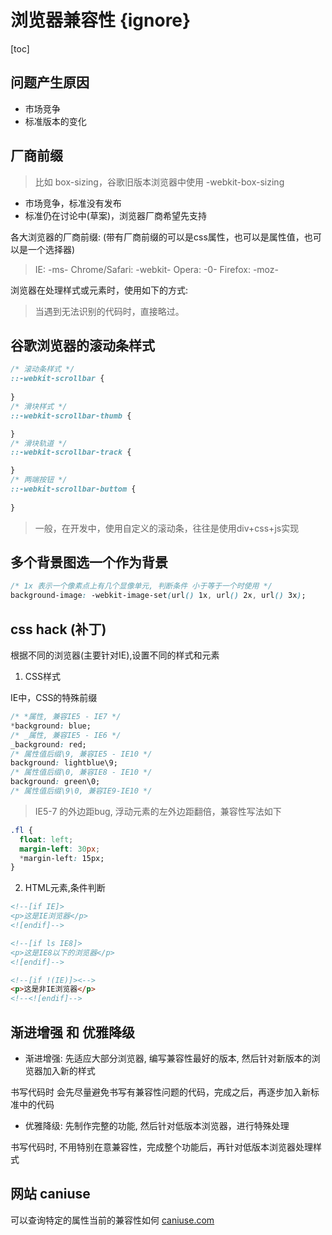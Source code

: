 # 浏览器兼容性 {ignore}

[toc]

## 问题产生原因

- 市场竞争
- 标准版本的变化

## 厂商前缀

> 比如 box-sizing，谷歌旧版本浏览器中使用 -webkit-box-sizing

- 市场竞争，标准没有发布
- 标准仍在讨论中(草案)，浏览器厂商希望先支持

各大浏览器的厂商前缀: (带有厂商前缀的可以是css属性，也可以是属性值，也可以是一个选择器)

> IE: -ms-
> Chrome/Safari: -webkit-
> Opera: -0-
> Firefox: -moz-

浏览器在处理样式或元素时，使用如下的方式:
> 当遇到无法识别的代码时，直接略过。

## 谷歌浏览器的滚动条样式
```css
/* 滚动条样式 */
::-webkit-scrollbar {
  
}
/* 滑块样式 */
::-webkit-scrollbar-thumb {

}
/* 滑块轨道 */
::-webkit-scrollbar-track {

}
/* 两端按钮 */
::-webkit-scrollbar-buttom {
  
}
```

> 一般，在开发中，使用自定义的滚动条，往往是使用div+css+js实现

## 多个背景图选一个作为背景

```css
/* 1x 表示一个像素点上有几个显像单元, 判断条件 小于等于一个时使用 */
background-image: -webkit-image-set(url() 1x, url() 2x, url() 3x);
```

## css hack (补丁)

根据不同的浏览器(主要针对IE),设置不同的样式和元素

1. CSS样式

IE中，CSS的特殊前缀

```css
/* *属性, 兼容IE5 - IE7 */
*background: blue;
/* _属性, 兼容IE5 - IE6 */
_background: red;
/* 属性值后缀\9, 兼容IE5 - IE10 */
background: lightblue\9;
/* 属性值后缀\0, 兼容IE8 - IE10 */
background: green\0;
/* 属性值后缀\9\0, 兼容IE9-IE10 */
```

> IE5-7 的外边距bug, 浮动元素的左外边距翻倍，兼容性写法如下

```css
.fl {
  float: left;
  margin-left: 30px;
  *margin-left: 15px;
}
```

2. HTML元素,条件判断

```html
<!--[if IE]>
<p>这是IE浏览器</p>
<![endif]-->

<!--[if ls IE8]>
<p>这是IE8以下的浏览器</p>
<![endif]-->

<!--[if !(IE)]><-->
<p>这是非IE浏览器</p>
<!--<![endif]-->
```

## 渐进增强 和 优雅降级

- 渐进增强: 先适应大部分浏览器, 编写兼容性最好的版本, 然后针对新版本的浏览器加入新的样式

书写代码时 会先尽量避免书写有兼容性问题的代码，完成之后，再逐步加入新标准中的代码

- 优雅降级: 先制作完整的功能, 然后针对低版本浏览器，进行特殊处理

书写代码时, 不用特别在意兼容性，完成整个功能后，再针对低版本浏览器处理样式


## 网站 caniuse
可以查询特定的属性当前的兼容性如何
[caniuse.com](https://caniuse.com)